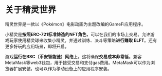 # 关于精灵世界

精灵世界是一款以《Pokémon》电影动画为主题改编的GameFi应用程序。

小精灵是**按照ERC-721标准铸造的NFT角色**，可以在我们的市场上交易。允许游戏玩家使用精灵球来收集小精灵，并通过训练、决斗等策略**进行赚取 ELFT**。还有更多好玩的应用场景，即将开启。

游戏**运行在BSC（币安智能链）网络**上，这将确保**交易成本非常低**。兼容MetaMask等web3钱包，用于接受交易和支付gas费用。MetaMask可以作为浏览器扩展安装，也可以作为移动设备上的应用程序安装。
